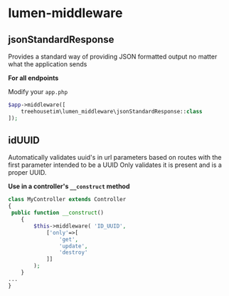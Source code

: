 # lumen-middleware


## jsonStandardResponse

Provides a standard way of providing JSON formatted output no matter what the application sends

**For all endpoints**

Modify your `app.php`

```php
$app->middleware([
    treehousetim\lumen_middleware\jsonStandardResponse::class
]);
```

## idUUID

Automatically validates uuid's in url parameters based on routes with the first parameter intended to be a UUID
Only validates it is present and is a proper UUID.

**Use in a controller's `__construct` method**

```php
class MyController extends Controller
{
 public function __construct()
    {
        $this->middleware( 'ID_UUID',
            ['only'=>[
                'get',
                'update',
                'destroy'
            ]]
        );
    }
...
}
```